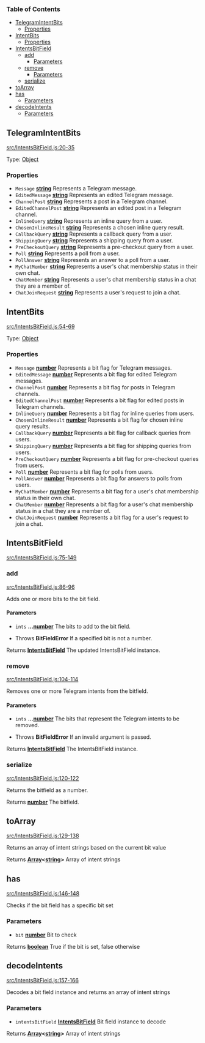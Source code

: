 <!-- Generated by documentation.js. Update this documentation by updating the source code. -->

### Table of Contents

*   [TelegramIntentBits][1]
    *   [Properties][2]
*   [IntentBits][3]
    *   [Properties][4]
*   [IntentsBitField][5]
    *   [add][6]
        *   [Parameters][7]
    *   [remove][8]
        *   [Parameters][9]
    *   [serialize][10]
*   [toArray][11]
*   [has][12]
    *   [Parameters][13]
*   [decodeIntents][14]
    *   [Parameters][15]

## TelegramIntentBits

[src/IntentsBitField.js:20-35][16]

Type: [Object][17]

### Properties

*   `Message` **[string][18]** Represents a Telegram message.
*   `EditedMessage` **[string][18]** Represents an edited Telegram message.
*   `ChannelPost` **[string][18]** Represents a post in a Telegram channel.
*   `EditedChannelPost` **[string][18]** Represents an edited post in a Telegram channel.
*   `InlineQuery` **[string][18]** Represents an inline query from a user.
*   `ChosenInlineResult` **[string][18]** Represents a chosen inline query result.
*   `CallbackQuery` **[string][18]** Represents a callback query from a user.
*   `ShippingQuery` **[string][18]** Represents a shipping query from a user.
*   `PreCheckoutQuery` **[string][18]** Represents a pre-checkout query from a user.
*   `Poll` **[string][18]** Represents a poll from a user.
*   `PollAnswer` **[string][18]** Represents an answer to a poll from a user.
*   `MyChatMember` **[string][18]** Represents a user's chat membership status in their own chat.
*   `ChatMember` **[string][18]** Represents a user's chat membership status in a chat they are a member of.
*   `ChatJoinRequest` **[string][18]** Represents a user's request to join a chat.

## IntentBits

[src/IntentsBitField.js:54-69][19]

Type: [Object][17]

### Properties

*   `Message` **[number][20]** Represents a bit flag for Telegram messages.
*   `EditedMessage` **[number][20]** Represents a bit flag for edited Telegram messages.
*   `ChannelPost` **[number][20]** Represents a bit flag for posts in Telegram channels.
*   `EditedChannelPost` **[number][20]** Represents a bit flag for edited posts in Telegram channels.
*   `InlineQuery` **[number][20]** Represents a bit flag for inline queries from users.
*   `ChosenInlineResult` **[number][20]** Represents a bit flag for chosen inline query results.
*   `CallbackQuery` **[number][20]** Represents a bit flag for callback queries from users.
*   `ShippingQuery` **[number][20]** Represents a bit flag for shipping queries from users.
*   `PreCheckoutQuery` **[number][20]** Represents a bit flag for pre-checkout queries from users.
*   `Poll` **[number][20]** Represents a bit flag for polls from users.
*   `PollAnswer` **[number][20]** Represents a bit flag for answers to polls from users.
*   `MyChatMember` **[number][20]** Represents a bit flag for a user's chat membership status in their own chat.
*   `ChatMember` **[number][20]** Represents a bit flag for a user's chat membership status in a chat they are a member of.
*   `ChatJoinRequest` **[number][20]** Represents a bit flag for a user's request to join a chat.

## IntentsBitField

[src/IntentsBitField.js:75-149][21]

### add

[src/IntentsBitField.js:86-96][22]

Adds one or more bits to the bit field.

#### Parameters

*   `ints` **...[number][20]** The bits to add to the bit field.

<!---->

*   Throws **BitFieldError** If a specified bit is not a number.

Returns **[IntentsBitField][5]** The updated IntentsBitField instance.

### remove

[src/IntentsBitField.js:104-114][23]

Removes one or more Telegram intents from the bitfield.

#### Parameters

*   `ints` **...[number][20]** The bits that represent the Telegram intents to be removed.

<!---->

*   Throws **BitFieldError** If an invalid argument is passed.

Returns **[IntentsBitField][5]** The IntentsBitField instance.

### serialize

[src/IntentsBitField.js:120-122][24]

Returns the bitfield as a number.

Returns **[number][20]** The bitfield.

## toArray

[src/IntentsBitField.js:129-138][25]

Returns an array of intent strings based on the current bit value

Returns **[Array][26]<[string][18]>** Array of intent strings

## has

[src/IntentsBitField.js:146-148][27]

Checks if the bit field has a specific bit set

### Parameters

*   `bit` **[number][20]** Bit to check

Returns **[boolean][28]** True if the bit is set, false otherwise

## decodeIntents

[src/IntentsBitField.js:157-166][29]

Decodes a bit field instance and returns an array of intent strings

### Parameters

*   `intentsBitField` **[IntentsBitField][5]** Bit field instance to decode

Returns **[Array][26]<[string][18]>** Array of intent strings

[1]: #telegramintentbits

[2]: #properties

[3]: #intentbits

[4]: #properties-1

[5]: #intentsbitfield

[6]: #add

[7]: #parameters

[8]: #remove

[9]: #parameters-1

[10]: #serialize

[11]: #toarray

[12]: #has

[13]: #parameters-2

[14]: #decodeintents

[15]: #parameters-3

[16]: https://github.com/Sempai-07/Telegramsjs/blob/00d22b191eea4c7a8fa46e22a4e14ba058b0b4ba/src/IntentsBitField.js#L3-L19 "Source code on GitHub"

[17]: https://developer.mozilla.org/docs/Web/JavaScript/Reference/Global_Objects/Object

[18]: https://developer.mozilla.org/docs/Web/JavaScript/Reference/Global_Objects/String

[19]: https://github.com/Sempai-07/Telegramsjs/blob/00d22b191eea4c7a8fa46e22a4e14ba058b0b4ba/src/IntentsBitField.js#L37-L53 "Source code on GitHub"

[20]: https://developer.mozilla.org/docs/Web/JavaScript/Reference/Global_Objects/Number

[21]: https://github.com/Sempai-07/Telegramsjs/blob/00d22b191eea4c7a8fa46e22a4e14ba058b0b4ba/src/IntentsBitField.js#L75-L149 "Source code on GitHub"

[22]: https://github.com/Sempai-07/Telegramsjs/blob/00d22b191eea4c7a8fa46e22a4e14ba058b0b4ba/src/IntentsBitField.js#L86-L96 "Source code on GitHub"

[23]: https://github.com/Sempai-07/Telegramsjs/blob/00d22b191eea4c7a8fa46e22a4e14ba058b0b4ba/src/IntentsBitField.js#L104-L114 "Source code on GitHub"

[24]: https://github.com/Sempai-07/Telegramsjs/blob/00d22b191eea4c7a8fa46e22a4e14ba058b0b4ba/src/IntentsBitField.js#L120-L122 "Source code on GitHub"

[25]: https://github.com/Sempai-07/Telegramsjs/blob/00d22b191eea4c7a8fa46e22a4e14ba058b0b4ba/src/IntentsBitField.js#L129-L138 "Source code on GitHub"

[26]: https://developer.mozilla.org/docs/Web/JavaScript/Reference/Global_Objects/Array

[27]: https://github.com/Sempai-07/Telegramsjs/blob/00d22b191eea4c7a8fa46e22a4e14ba058b0b4ba/src/IntentsBitField.js#L146-L148 "Source code on GitHub"

[28]: https://developer.mozilla.org/docs/Web/JavaScript/Reference/Global_Objects/Boolean

[29]: https://github.com/Sempai-07/Telegramsjs/blob/00d22b191eea4c7a8fa46e22a4e14ba058b0b4ba/src/IntentsBitField.js#L157-L166 "Source code on GitHub"
